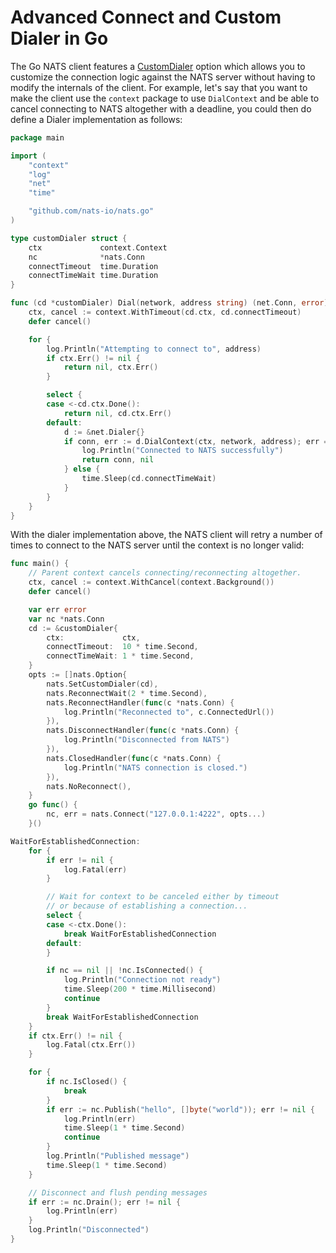 # Advanced Connect and Custom Dialer in Go

The Go NATS client features a [CustomDialer](https://godoc.org/github.com/nats-io/go-nats#CustomDialer) option which allows you to customize the connection logic against the NATS server without having to modify the internals of the client. For example, let's say that you want to make the client use the `context` package to use `DialContext` and be able to cancel connecting to NATS altogether with a deadline, you could then do define a Dialer implementation as follows:

```go
package main

import (
    "context"
    "log"
    "net"
    "time"

    "github.com/nats-io/nats.go"
)

type customDialer struct {
    ctx             context.Context
    nc              *nats.Conn
    connectTimeout  time.Duration
    connectTimeWait time.Duration
}

func (cd *customDialer) Dial(network, address string) (net.Conn, error) {
    ctx, cancel := context.WithTimeout(cd.ctx, cd.connectTimeout)
    defer cancel()

    for {
        log.Println("Attempting to connect to", address)
        if ctx.Err() != nil {
            return nil, ctx.Err()
        }

        select {
        case <-cd.ctx.Done():
            return nil, cd.ctx.Err()
        default:
            d := &net.Dialer{}
            if conn, err := d.DialContext(ctx, network, address); err == nil {
                log.Println("Connected to NATS successfully")
                return conn, nil
            } else {
                time.Sleep(cd.connectTimeWait)
            }
        }
    }
}
```

With the dialer implementation above, the NATS client will retry a number of times to connect to the NATS server until the context is no longer valid:

```go
func main() {
    // Parent context cancels connecting/reconnecting altogether.
    ctx, cancel := context.WithCancel(context.Background())
    defer cancel()

    var err error
    var nc *nats.Conn
    cd := &customDialer{
        ctx:             ctx,
        connectTimeout:  10 * time.Second,
        connectTimeWait: 1 * time.Second,
    }
    opts := []nats.Option{
        nats.SetCustomDialer(cd),
        nats.ReconnectWait(2 * time.Second),
        nats.ReconnectHandler(func(c *nats.Conn) {
            log.Println("Reconnected to", c.ConnectedUrl())
        }),
        nats.DisconnectHandler(func(c *nats.Conn) {
            log.Println("Disconnected from NATS")
        }),
        nats.ClosedHandler(func(c *nats.Conn) {
            log.Println("NATS connection is closed.")
        }),
        nats.NoReconnect(),
    }
    go func() {
        nc, err = nats.Connect("127.0.0.1:4222", opts...)
    }()

WaitForEstablishedConnection:
    for {
        if err != nil {
            log.Fatal(err)
        }

        // Wait for context to be canceled either by timeout
        // or because of establishing a connection...
        select {
        case <-ctx.Done():
            break WaitForEstablishedConnection
        default:
        }

        if nc == nil || !nc.IsConnected() {
            log.Println("Connection not ready")
            time.Sleep(200 * time.Millisecond)
            continue
        }
        break WaitForEstablishedConnection
    }
    if ctx.Err() != nil {
        log.Fatal(ctx.Err())
    }

    for {
        if nc.IsClosed() {
            break
        }
        if err := nc.Publish("hello", []byte("world")); err != nil {
            log.Println(err)
            time.Sleep(1 * time.Second)
            continue
        }
        log.Println("Published message")
        time.Sleep(1 * time.Second)
    }

    // Disconnect and flush pending messages
    if err := nc.Drain(); err != nil {
        log.Println(err)
    }
    log.Println("Disconnected")
}
```

